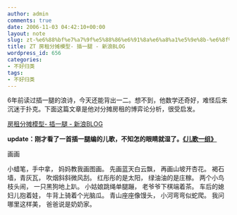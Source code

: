 ```yaml
---
author: admin
comments: true
date: 2006-11-03 04:42:10+00:00
layout: note
slug: zt-%e6%88%bf%e7%a7%9f%e5%88%86%e6%91%8a%e6%a8%a1%e5%9e%8b-%e6%8f%92%e4%b8%80%e8%85%bf-%e6%96%b0%e6%b5%aablog
title: ZT 房租分摊模型- 插一腿 - 新浪BLOG
wordpress_id: 656
categories:
- 不好归类
tags:
- 不好归类
---
```


6年前读过插一腿的浪诗，今天还能背出一二。想不到，他数学还奇好，难怪后来沉迷于扑克。下面这篇文章是他对分摊房租的博弈论分析，很受启发。

[房租分摊模型- 插一腿 - 新浪BLOG](http://blog.sina.com.cn/u/4b145392010005k7)

**update：刚才看了一首插一腿编的儿歌，不知怎的眼睛就湿了。[《儿歌一组》](http://blog.sina.com.cn/u/4b145392010005gm)**

画画

小蜡笔，手中拿，
妈妈教我画图画。
先画蓝天白云飘，
再画山坡开杏花。
褐石墙，青灰瓦，
吹烟斜斜微风刮。
红彤彤的是太阳，
绿油油的是庄稼。
两个小鸟枝头闹，
一只黑狗地上趴。
小姑娘跳绳单腿蹦，
老爷爷下棋端着茶。
车后的媳妇儿抱着娃，
牛背上骑着个光脑瓜。
青山座座像馒头，
小河弯弯似蛇爬。
我问哪里这样美，
爸爸说是奶奶家。

